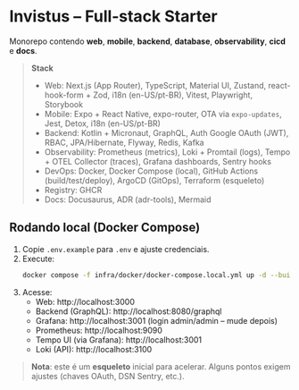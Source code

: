 
# Invistus – Full‑stack Starter

Monorepo contendo **web**, **mobile**, **backend**, **database**, **observability**, **cicd** e **docs**.

> **Stack**  
> - Web: Next.js (App Router), TypeScript, Material UI, Zustand, react-hook-form + Zod, i18n (en-US/pt-BR), Vitest, Playwright, Storybook  
> - Mobile: Expo + React Native, expo-router, OTA via `expo-updates`, Jest, Detox, i18n (en-US/pt-BR)  
> - Backend: Kotlin + Micronaut, GraphQL, Auth Google OAuth (JWT), RBAC, JPA/Hibernate, Flyway, Redis, Kafka  
> - Observability: Prometheus (metrics), Loki + Promtail (logs), Tempo + OTEL Collector (traces), Grafana dashboards, Sentry hooks  
> - DevOps: Docker, Docker Compose (local), GitHub Actions (build/test/deploy), ArgoCD (GitOps), Terraform (esqueleto)  
> - Registry: GHCR  
> - Docs: Docusaurus, ADR (adr-tools), Mermaid

## Rodando local (Docker Compose)
1. Copie `.env.example` para `.env` e ajuste credenciais.
2. Execute:
   ```bash
   docker compose -f infra/docker/docker-compose.local.yml up -d --build
   ```
3. Acesse:
   - Web: http://localhost:3000
   - Backend (GraphQL): http://localhost:8080/graphql
   - Grafana: http://localhost:3001 (login admin/admin – mude depois)
   - Prometheus: http://localhost:9090
   - Tempo UI (via Grafana): http://localhost:3001
   - Loki (API): http://localhost:3100

> **Nota**: este é um **esqueleto** inicial para acelerar. Alguns pontos exigem ajustes (chaves OAuth, DSN Sentry, etc.).
